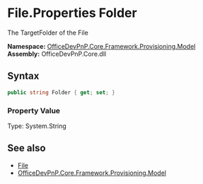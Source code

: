 # File.Properties Folder
The TargetFolder of the File  

**Namespace:** [OfficeDevPnP.Core.Framework.Provisioning.Model](OfficeDevPnP.Core.Framework.Provisioning.Model.md)  
**Assembly:** OfficeDevPnP.Core.dll  
## Syntax
```C#
public string Folder { get; set; }
```

### Property Value
Type: System.String  

## See also
- [File](OfficeDevPnP.Core.Framework.Provisioning.Model.File.md) 
- [OfficeDevPnP.Core.Framework.Provisioning.Model](OfficeDevPnP.Core.Framework.Provisioning.Model.md)
